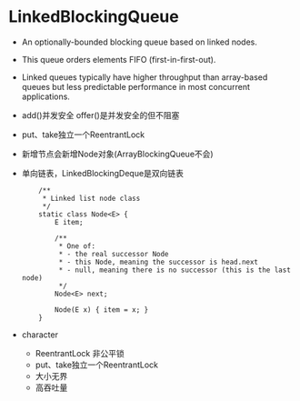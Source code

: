 # LinkedBlockingQueue

- An optionally-bounded blocking queue based on linked nodes.

- This queue orders elements FIFO (first-in-first-out). 

- Linked queues typically have higher throughput than array-based queues but less predictable performance in most concurrent applications.

- add()并发安全  offer()是并发安全的但不阻塞

- put、take独立一个ReentrantLock

- 新增节点会新增Node对象(ArrayBlockingQueue不会)

- 单向链表，LinkedBlockingDeque是双向链表
    ```
        /**
         * Linked list node class
         */
        static class Node<E> {
            E item;
    
            /**
             * One of:
             * - the real successor Node
             * - this Node, meaning the successor is head.next
             * - null, meaning there is no successor (this is the last node)
             */
            Node<E> next;
    
            Node(E x) { item = x; }
        }
    ```
    
- character
    - ReentrantLock 非公平锁
    - put、take独立一个ReentrantLock
    - 大小无界
    - 高吞吐量